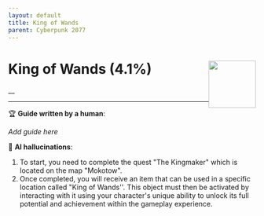 ```yaml
---
layout: default
title: King of Wands
parent: Cyberpunk 2077
---
```


# King of Wands (4.1%) <img style="float: right;" src="https://cdn.cloudflare.steamstatic.com/steamcommunity/public/images/apps/1091500/ad8075ab98162f93a200fc6a8c55cccf4c8d1b1d.jpg" width="96" height="96">

__

***

:trophy: **Guide written by a human**:

_Add guide here_

:robot: **AI hallucinations**:

1. To start, you need to complete the quest "The Kingmaker" which is located on the map "Mokotow". 
2. Once completed, you will receive an item that can be used in a specific location called "King of Wands''. This object must then be activated by interacting with it using your character's unique ability to unlock its full potential and achievement within the gameplay experience.
